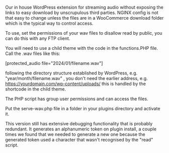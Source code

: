 Our in house WordPress extension for streaming audio without exposing the links to easy download by unscrupulous third parties. NGINX config is not that easy to change unless the files are in a WooCommerce download folder which is the typical way to control access.

To use, set the permissions of your wav files to disallow read by public, you can do this with any FTP client.

You will need to use a child theme with the code in the functions.PHP file. Call the .wav files like this:

[protected_audio file="2024/01/filename.wav"]

following the directory structure established by WordPress, e.g. "year/month/filename.wav" , you don't need the earlier address, e.g. https://yourdomain.com/wp-content/uploads/ this is handled by the shortcode in the child theme.

The PHP script has group user permissions and can access the files.

Put the serve-wav.php file in a folder in your plugins directory and activate it.

This version still has extensive debugging functionality that is probably redundant. It generates an alphanumeric token on plugin install, a couple times we found that we needed to generate a new one because the generated token used a character that wasn't recognised by the "read" script.
